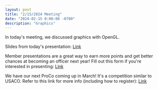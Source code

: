 ```yaml
---
layout: post
title: "2/15/2024 Meeting"
date: "2024-02-15 0:00:00 -0700"
description: "Graphics"
---
```


In today's meeting, we discussed graphics with OpenGL.

Slides from today's presentation: [Link](https://docs.google.com/presentation/d/1RX7dTgmDa9JGhTLeIN8BpI74c_PtmNg5hbmN-dBOoaQ/edit?usp=sharing)

Member presentations are a great way to earn more points and get better chances at becoming an officer next year!
Fill out this form if you're interested in presenting: [Link](https://forms.gle/m7ie56Nq15yqaH4y6)

We have our next ProCo coming up in March! It's a competition similar to USACO. 
Refer to this link for more info (including how to register): [Link](https://docs.google.com/document/d/1swDMP10qQXVJraeahCtaPCP1RiVbIKVlr_LuW77K9Ak/edit#heading=h.rgri13c01wf)
